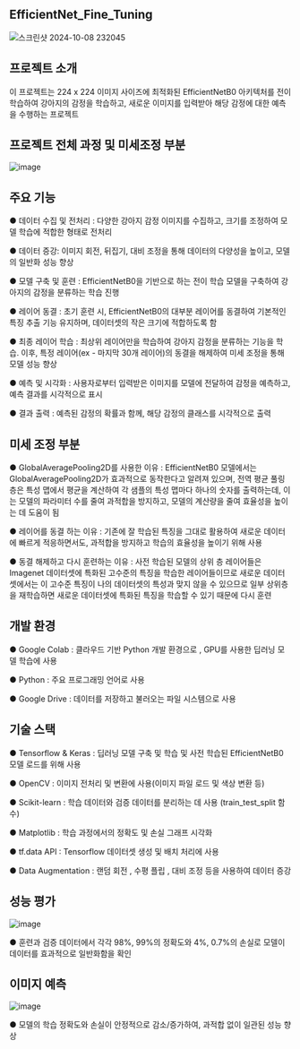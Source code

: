 EfficientNet_Fine_Tuning
-----
![스크린샷 2024-10-08 232045](https://github.com/user-attachments/assets/a5dc2e38-fbd2-4b7f-9bb5-9312b7c57d04)

프로젝트 소개
----
이 프로젝트는 224 x 224 이미지 사이즈에 최적화된 EfficientNetB0 아키텍처를 전이학습하여 강아지의 감정을 학습하고, 새로운 이미지를 입력받아 해당 감정에 대한 예측을 수행하는 프로젝트

프로젝트 전체 과정 및 미세조정 부분
---
![image](https://github.com/user-attachments/assets/c3a34098-b88b-48d3-b315-de01965a7dc0)


주요 기능
----
● 데이터 수집 및 전처리 : 다양한 강아지 감정 이미지를 수집하고, 크기를 조정하여 모델 학습에 적합한 형태로 전처리

● 데이터 증강: 이미지 회전, 뒤집기, 대비 조정을 통해 데이터의 다양성을 높이고, 모델의 일반화 성능 향상

● 모델 구축 및 훈련 : EfficientNetB0을 기반으로 하는 전이 학습 모델을 구축하여 강아지의 감정을 분류하는 학습 진행

● 레이어 동결 : 초기 훈련 시, EfficientNetB0의 대부분 레이어를 동결하여 기본적인 특징 추출 기능 유지하며, 데이터셋의 작은 크기에 적합하도록 함

● 최종 레이어 학습 : 최상위 레이어만을 학습하여 강아지 감정을 분류하는 기능을 학습. 이후, 특정 레이어(ex - 마지막 30개 레이어)의 동결을 해제하여 미세 조정을 통해 모델 성능 향상

● 예측 및 시각화 : 사용자로부터 입력받은 이미지를 모델에 전달하여 감정을 예측하고, 예측 결과를 시각적으로 표시

● 결과 출력 : 예측된 감정의 확률과 함께, 해당 감정의 클래스를 시각적으로 출력

미세 조정 부분
---
● GlobalAveragePooling2D를 사용한 이유 : EfficientNetB0 모델에서는 GlobalAveragePooling2D가 효과적으로 동작한다고 알려져 있으며, 전역 평균 풀링층은 특성 맵에서 평균을 계산하여 각 샘플의 특성 맵마다 하나의 숫자를 출력하는데, 이는 모델의 파라미터 수를 줄여 과적합을 방지하고, 모델의 계산량을 줄여 효율성을 높이는 데 도움이 됨

● 레이어를 동결 하는 이유 : 기존에 잘 학습된 특징을 그대로 활용하여 새로운 데이터에 빠르게 적응하면서도, 과적합을 방지하고 학습의 효율성을 높이기 위해 사용

● 동결 해제하고 다시 훈련하는 이유 : 사전 학습된 모델의 상위 층 레이어들은 Imagenet 데이터셋에 특화된 고수준의 특징을 학습한 레이어들이므로 새로운 데이터셋에서는 이 고수준 특징이 나의 데이터셋의 특성과 맞지 않을 수 있으므로 일부 상위층을 재학습하면 새로운 데이터셋에 특화된 특징을 학습할 수 있기 때문에 다시 훈련


개발 환경
---
● Google Colab : 클라우드 기반 Python 개발 환경으로 , GPU를 사용한 딥러닝 모델 학습에 사용

● Python : 주요 프로그래밍 언어로 사용

● Google Drive : 데이터를 저장하고 불러오는 파일 시스템으로 사용

기술 스택
--
● Tensorflow & Keras : 딥러닝 모델 구축 및 학습 및 사전 학습된 EfficientNetB0 모델 로드를 위해 사용 

● OpenCV : 이미지 전처리 및 변환에 사용(이미지 파일 로드 및 색상 변환 등)

● Scikit-learn : 학습 데이터와 검증 데이터를 분리하는 데 사용 (train_test_split 함수)

● Matplotlib : 학습 과정에서의 정확도 및 손실 그래프 시각화

● tf.data API : Tensorflow 데이터셋 생성 및 배치 처리에 사용

● Data Augmentation : 랜덤 회전 , 수평 플립 , 대비 조정 등을 사용하여 데이터 증강

성능 평가
---
![image](https://github.com/user-attachments/assets/3869c5f6-bc5b-4f6f-8954-9e34f7e830b7)

● 훈련과 검증 데이터에서 각각 98%, 99%의 정확도와 4%, 0.7%의 손실로 모델이 데이터를 효과적으로 일반화함을 확인

이미지 예측
---
![image](https://github.com/user-attachments/assets/d31a087a-1386-4e2f-9a32-d6e864ccf554)


● 모델의 학습 정확도와 손실이 안정적으로 감소/증가하여, 과적합 없이 일관된 성능 향상


